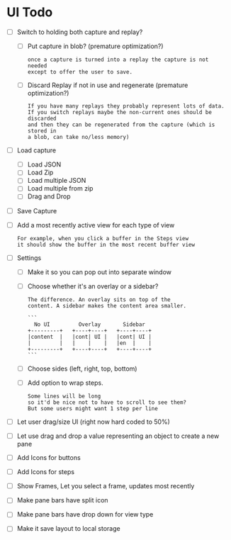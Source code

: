 # UI Todo

- [ ] Switch to holding both capture and replay?
  - [ ] Put capture in blob? (premature optimization?)

        once a capture is turned into a replay the capture is not needed
        except to offer the user to save.

  - [ ] Discard Replay if not in use and regenerate (premature optimization?)

        If you have many replays they probably represent lots of data.
        If you switch replays maybe the non-current ones should be discarded
        and then they can be regenerated from the capture (which is stored in
        a blob, can take no/less memory)

- [ ] Load capture
  - [ ] Load JSON
  - [ ] Load Zip
  - [ ] Load multiple JSON
  - [ ] Load multiple from zip 
  - [ ] Drag and Drop

- [ ] Save Capture

- [ ] Add a most recently active view for each type of view

      For example, when you click a buffer in the Steps view
      it should show the buffer in the most recent buffer view

- [ ] Settings
  - [ ] Make it so you can pop out into separate window

  - [ ] Choose whether it's an overlay or a sidebar?

        The difference. An overlay sits on top of the
        content. A sidebar makes the content area smaller.

        ```
          No UI         Overlay       Sidebar
        +---------+   +----+----+   +----+----+
        |content  |   |cont| UI |   |cont| UI |
        |         |   |    |    |   |en  |    |
        +---------+   +----+----+   +----+----+
        ```

  - [ ] Choose sides (left, right, top, bottom)

  - [ ] Add option to wrap steps.
  
        Some lines will be long
        so it'd be nice not to have to scroll to see them?
        But some users might want 1 step per line

- [ ] Let user drag/size UI (right now hard coded to 50%)

- [ ] Let use drag and drop a value representing an object to create a new pane

- [ ] Add Icons for buttons

- [ ] Add Icons for steps

- [ ] Show Frames, Let you select a frame, updates most recently

- [ ] Make pane bars have split icon

- [ ] Make pane bars have drop down for view type

- [ ] Make it save layout to local storage

